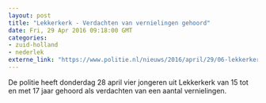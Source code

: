 ```yaml
---
layout: post
title: "Lekkerkerk - Verdachten van vernielingen gehoord"
date: Fri, 29 Apr 2016 09:18:00 GMT
categories: 
- zuid-holland 
- nederlek 
externe_link: "https://www.politie.nl/nieuws/2016/april/29/06-lekkerkerk-verdachten-van-vernielingen-gehoord.html"
---
```


De politie heeft donderdag 28 april vier jongeren uit Lekkerkerk van 15 tot en met 17 jaar gehoord als verdachten van een aantal vernielingen.
